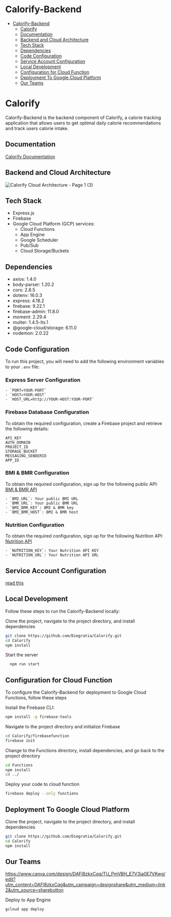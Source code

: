 # Calorify-Backend

- [Calorify-Backend](#calorify-backend)
  - [Calorify](#calorify)
  - [Documentation](#documentation)
  - [Backend and Cloud Architecture](#backend-and-cloud-architecture)
  - [Tech Stack](#tech-stack)
  - [Dependencies](#dependencies)
  - [Code Configuration](#code-configuration)
  - [Service Account Configuration](#Service-Account-Configuration)
  - [Local Development](#local-development)
  - [Configuration for Cloud Function](#configuration-for-cloud-function)
  - [Deployment To Google Cloud Platform](#deployment-to-google-cloud-platform)
  - [Our Teams](#our-teams)

# Calorify

Calorify-Backend is the backend component of Calorify, a calorie tracking application that allows users to get optimal daily calorie recommendations and track users calorie intake.

## Documentation

[Calorify Documentation](https://documenter.getpostman.com/view/27637501/2s93sabDVB)

## Backend and Cloud Architecture

![Calorify Cloud Architecture - Page 1 (3)](https://github.com/Diegratia/Calorify/assets/67423473/94913da1-d35a-4c11-903a-019a6a46a2f7)


## Tech Stack

- Express.js
- Firebase
- Google Cloud Platform (GCP) services:
  - Cloud Functions
  - App Engine
  - Google Scheduler
  - Pub/Sub
  - Cloud Storage/Buckets

## Dependencies

- axios: 1.4.0
- body-parser: 1.20.2
- cors: 2.8.5
- dotenv: 16.0.3
- express: 4.18.2
- firebase: 9.22.1
- firebase-admin: 11.8.0
- moment: 2.29.4
- multer: 1.4.5-lts.1
- @google-cloud/storage: 6.11.0
- nodemon: 2.0.22

## Code Configuration

To run this project, you will need to add the following environment variables to your `.env` file:

### Express Server Configuration
```
- `PORT=YOUR-PORT`
- `HOST=YOUR-HOST`
- `HOST_URL=http://YOUR-HOST:YOUR-PORT`
```
### Firebase Database Configuration

To obtain the required configuration, create a Firebase project and retrieve the following details:
```
API_KEY
AUTH_DOMAIN
PROJECT_ID
STORAGE_BUCKET
MESSAGING_SENDERID
APP_ID
```

### BMI & BMR Configuration

To obtain the required configuration, sign up for the following public API: [BMI & BMR API](https://rapidapi.com/malaaddincelik/api/fitness-calculator)
```
- `BMI_URL`: Your public BMI URL
- `BMR_URL`: Your public BMR URL
- `BMI_BMR_KEY`: BMI & BMR key
- `BMI_BMR_HOST`: BMI & BMR host
```
### Nutrition Configuration

To obtain the required configuration, sign up for the following Nutrition API: [Nutrition API](https://api-ninjas.com/api/nutrition)
```
- `NUTRITION_KEY`: Your Nutrition API KEY
- `NUTRITION_URL`: Your Nutrition API URL
```
## Service Account Configuration
[read this](https://github.com/Diegratia/Calorify/blob/main/your-key-folder/README.md)

## Local Development
Follow these steps to run the Calorify-Backend locally:

Clone the project, navigate to the project directory, and install dependencies

```bash
git clone https://github.com/Diegratia/Calorify.git
cd Calorify
npm install
```
Start the server

```bash
  npm run start
```

## Configuration for Cloud Function
To configure the Calorify-Backend for deployment to Google Cloud Functions, follow these steps

Install the Firebase CLI:
```bash
npm install -g firebase-tools
```

Navigate to the project directory and initialize Firebase
```bash
cd Calorify/firebasefunction
firebase init
```
Change to the Functions directory, install dependencies, and go back to the project directory
```bash
cd Functions
npm install
cd ../
```

Deploy your code to cloud function
```bash
firebase deploy --only functions
```

## Deployment To Google Cloud Platform

Clone the project, navigate to the project directory, and install dependencies

```bash
git clone https://github.com/Diegratia/Calorify.git
cd Calorify
npm install
```

## Our Teams
https://www.canva.com/design/DAFl8zkxCqg/TU_PmVBH_E7V3ia0E7VKwg/edit?utm_content=DAFl8zkxCqg&utm_campaign=designshare&utm_medium=link2&utm_source=sharebutton

Deploy to App Engine

```bash
gcloud app deploy
```

